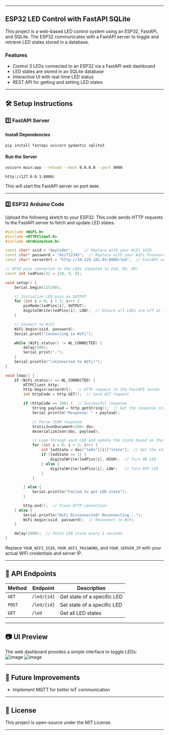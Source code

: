 
---

## ESP32 LED Control with FastAPI SQLite  

This project is a web-based LED control system using an ESP32, FastAPI, and SQLite. The ESP32 communicates with a FastAPI server to toggle and retrieve LED states stored in a database.

### Features  
- Control 3 LEDs connected to an ESP32 via a FastAPI web dashboard  
- LED states are stored in an SQLite database  
- Interactive UI with real-time LED status  
- REST API for getting and setting LED states  

---

## 🛠 Setup Instructions  

### 1️⃣ FastAPI Server  

#### Install Dependencies  
```bash
pip install fastapi uvicorn pydantic sqlite3
```

#### Run the Server  
```bash
uvicorn main:app --reload --host 0.0.0.0 --port 8000
```
```bash
http://127.0.0.1:8000/
```
This will start the FastAPI server on port `8000`.  


---

### 2️⃣ ESP32 Arduino Code  

Upload the following sketch to your ESP32. This code sends HTTP requests to the FastAPI server to fetch and update LED states.  

```cpp
#include <WiFi.h>
#include <HTTPClient.h>
#include <ArduinoJson.h>

const char* ssid = "ApyCoder";     // Replace with your WiFi SSID
const char* password = "Asif12345";  // Replace with your WiFi Password
const char* serverUrl = "http://10.129.101.93:8000/led";  // FastAPI server URL

// GPIO pins connected to the LEDs (Updated to D10, D9, D8)
const int ledPins[3] = {10, 9, 8};  

void setup() {
    Serial.begin(115200);

    // Initialize LED pins as OUTPUT
    for (int i = 0; i < 3; i++) {
        pinMode(ledPins[i], OUTPUT);
        digitalWrite(ledPins[i], LOW);  // Ensure all LEDs are off at the start
    }

    // Connect to WiFi
    WiFi.begin(ssid, password);
    Serial.print("Connecting to WiFi");

    while (WiFi.status() != WL_CONNECTED) {
        delay(500);
        Serial.print(".");
    }
    Serial.println("\nConnected to WiFi!");
}

void loop() {
    if (WiFi.status() == WL_CONNECTED) {
        HTTPClient http;
        http.begin(serverUrl);  // HTTP request to the FastAPI server
        int httpCode = http.GET();  // Send GET request

        if (httpCode == 200) {  // Successful response
            String payload = http.getString();  // Get the response string
            Serial.println("Response: " + payload);

            // Parse JSON response
            StaticJsonDocument<200> doc;
            deserializeJson(doc, payload);

            // Loop through each LED and update the state based on the response
            for (int i = 0; i < 3; i++) {
                int ledState = doc["leds"][i]["state"];  // Get the state for each LED
                if (ledState == 1) {
                    digitalWrite(ledPins[i], HIGH);  // Turn ON LED
                } else {
                    digitalWrite(ledPins[i], LOW);   // Turn OFF LED
                }
            }

        } else {
            Serial.println("Failed to get LED state");
        }

        http.end();  // Close HTTP connection
    } else {
        Serial.println("WiFi Disconnected! Reconnecting...");
        WiFi.begin(ssid, password);  // Reconnect to WiFi
    }

    delay(2000);  // Fetch LED state every 2 seconds
}

```

Replace `YOUR_WIFI_SSID`, `YOUR_WIFI_PASSWORD`, and `YOUR_SERVER_IP` with your actual WiFi credentials and server IP.

---

## 📡 API Endpoints  

| Method | Endpoint         | Description                 |
|--------|-----------------|-----------------------------|
| `GET`  | `/led/{id}`      | Get state of a specific LED |
| `POST` | `/led/{id}`      | Set state of a specific LED |
| `GET`  | `/led`           | Get all LED states         |



---

## 📷 UI Preview  

The web dashboard provides a simple interface to toggle LEDs:  
![image](https://github.com/user-attachments/assets/8dee7bf9-9668-4127-9efb-b56c1b285057)
![image](https://github.com/user-attachments/assets/933f6963-088f-47e1-8deb-82392e192d70)



---

## 🚀 Future Improvements   
- Implement MQTT for better IoT communication  

---

## 📜 License  
This project is open-source under the MIT License.  

---
